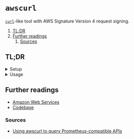# `awscurl`

[`curl`][curl]-like tool with AWS Signature Version 4 request signing.

1. [TL;DR](#tldr)
1. [Further readings](#further-readings)
   1. [Sources](#sources)

## TL;DR

<details>
  <summary>Setup</summary>

```sh
brew install 'awscurl'
docker pull 'okigan/awscurl'
pip install 'awscurl'
```

</details>

<details>
  <summary>Usage</summary>

```sh
# Credentials are inferred from the default profile if none is given.
awscurl --service 'es' 'https://search-domain.eu-west-1.es.amazonaws.com/_cluster/health?pretty'
awscurl --region 'eu-south-1' --service 'aps' -X 'POST' 'https://aps.workspace.url/api/v1/query?query=up'
awscurl --profile 'work' …
awscurl --access_key 'access-key-id' --secret_key 'secret-key' …

# Set query data out of the URL.
awscurl … --service 'aps' 'https://aps.workspace.url/api/v1/query/api/v1/query' \
  -d 'query=up' -d 'time=1652382537' -d 'stats=all'
awscurl … --service 'aps' 'https://aps.workspace.url/api/v1/query/api/v1/query_range' \
  -d 'query=sum+%28rate+%28go_gc_duration_seconds_count%5B1m%5D%29%29' \
  -d 'start=1652382537' -d 'end=1652384705' -d 'step=1000' -d 'stats=all'

# Run in containers.
docker run --rm -it -v "$HOME/.aws:/root/.aws:ro" 'okigan/awscurl' …
docker run --rm -it -e 'AWS_ACCESS_KEY_ID' -e 'AWS_SECRET_ACCESS_KEY' 'okigan/awscurl' \
  --region 'eu-south-1' --service 'aps' \
  --access_key "$AWS_ACCESS_KEY_ID" --secret_key "$AWS_SECRET_ACCESS_KEY" \
  'https://aps.workspace.url/api/v1/query/api/v1/query?query=up'
```

</details>

## Further readings

- [Amazon Web Services]
- [Codebase]

### Sources

- [Using awscurl to query Prometheus-compatible APIs]

<!--
  Reference
  ═╬═Time══
  -->

<!-- Knowledge base -->
[amazon web services]: README.md
[curl]: ../../curl.md

<!-- Upstream -->
[codebase]: https://github.com/okigan/awscurl

<!-- Others -->
[using awscurl to query prometheus-compatible apis]: https://docs.aws.amazon.com/prometheus/latest/userguide/AMP-compatible-APIs.html

